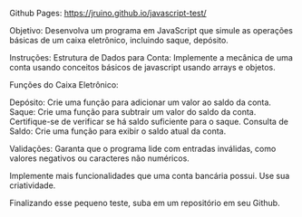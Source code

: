 Github Pages: https://jruino.github.io/javascript-test/


Objetivo: Desenvolva um programa em JavaScript que simule as operações básicas de um caixa eletrônico, incluindo saque, depósito.

Instruções:
Estrutura de Dados para Conta: Implemente a mecânica de uma conta usando conceitos básicos de javascript usando arrays e objetos.

Funções do Caixa Eletrônico:

Depósito: Crie uma função para adicionar um valor ao saldo da conta.
Saque: Crie uma função para subtrair um valor do saldo da conta. Certifique-se de verificar se há saldo suficiente para o saque.
Consulta de Saldo: Crie uma função para exibir o saldo atual da conta.

Validações: Garanta que o programa lide com entradas inválidas, como valores negativos ou caracteres não numéricos.

Implemente mais funcionalidades que uma conta bancária possui. Use sua criatividade.




Finalizando esse pequeno teste, suba em um repositório em seu Github.
